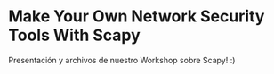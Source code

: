 # Make Your Own Network Security Tools With Scapy
 
Presentación y archivos de nuestro Workshop sobre Scapy! :)


